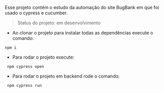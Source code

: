 Esse projeto contém o estudo da automação do site BugBank em que foi usado o cypress e cucumber.
> Status do projeto: em desenvolvimento
- Ao clonar o projeto para instalar todas as dependências execute o comando: 
 ```
npm i
```
- Para rodar o projeto execute:
```
 npm cypress open
 ```
- Para rodar o projeto em backend rode o comando:
```
 npm cypress run
 ```
